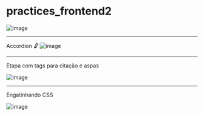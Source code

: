 # practices_frontend2 


![image](https://user-images.githubusercontent.com/84669986/214992487-48d94d86-b61c-423a-86d6-2a886ae9aa7f.png)

________________________________________________________________________________________________________________________________________________________________________
Accordion 🔓 
![image](https://user-images.githubusercontent.com/84669986/214993381-88cc89eb-4bb4-48dc-89a1-db200c449d1f.png)


________________________________________________________________________________________________________________________________________________________________________

Etapa com tags para citação e aspas


![image](https://user-images.githubusercontent.com/84669986/215211571-4d472a86-2c4f-485d-bb2e-ccce239ef1e0.png)

________________________________________________________________________________________________________________________________________________________________________
Engatinhando CSS 

![image](https://user-images.githubusercontent.com/84669986/215937767-7139c497-8ee6-4aa2-a70e-4fe939addc21.png)



